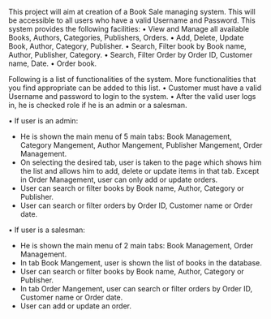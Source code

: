This project will aim at creation of a Book Sale managing system. This will be accessible to all users who have a valid Username and Password. This system provides the following facilities:
•	View and Manage all available Books, Authors, Categories, Publishers, Orders.
•	Add, Delete, Update Book, Author, Category, Publisher.
•	Search, Filter book by Book name, Author, Publisher, Category.
•	Search, Filter Order by Order ID, Customer name, Date.
•	Order book.

Following is a list of functionalities of the system. More functionalities that you find appropriate can be added to this list. 
•	Customer must have a valid Username and password to login to the system.
•	After the valid user logs in, he is checked role if he is an admin or a salesman.

•	If user is an admin:
-	He is shown the main menu of 5 main tabs: Book Management, Category Mangement, Author Mangement, Publisher Mangement, Order Management.
-	On selecting the desired tab, user is taken to the page which shows him the list and allows him to add, delete or update items in that tab. Except in Order Management, user can only add or update orders.
-	User can search or filter books by Book name, Author, Category or Publisher.
-	User can search or filter orders by Order ID, Customer name or Order date. 

•	If user is a salesman:
-	He is shown the main menu of 2 main tabs: Book Management, Order Management.
-	In tab Book Mangement, user is shown the list of books in the database.
-	User can search or filter books by Book name, Author, Category or Publisher.
-	In tab Order Mangement, user can search or filter orders by Order ID, Customer name or Order date. 
-	User can add or update an order.
